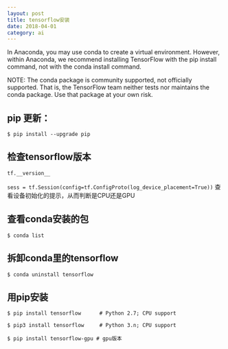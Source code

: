 ```yaml
---
layout: post
title: tensorflow安装
date: 2018-04-01
category: ai
---
```


In Anaconda, you may use conda to create a virtual environment. However, within Anaconda, we recommend installing TensorFlow with the pip install command, not with the conda install command.

NOTE: The conda package is community supported, not officially supported. That is, the TensorFlow team neither tests nor maintains the conda package. Use that package at your own risk.

## pip 更新：
`$ pip install --upgrade pip`

## 检查tensorflow版本
`tf.__version__`

`sess = tf.Session(config=tf.ConfigProto(log_device_placement=True))`
查看设备初始化的提示，从而判断是CPU还是GPU


## 查看conda安装的包
`$ conda list`

## 拆卸conda里的tensorflow
`$ conda uninstall tensorflow`

## 用pip安装

`$ pip install tensorflow      # Python 2.7; CPU support`

`$ pip3 install tensorflow     # Python 3.n; CPU support`

`$ pip install tensorflow-gpu # gpu版本`